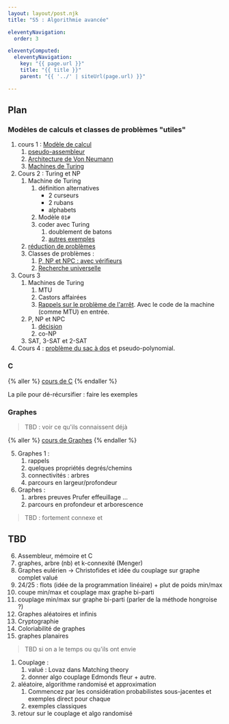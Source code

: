 ```yaml
---
layout: layout/post.njk 
title: "S5 : Algorithmie avancée"

eleventyNavigation:
  order: 3

eleventyComputed:
  eleventyNavigation:
    key: "{{ page.url }}"
    title: "{{ title }}"
    parent: "{{ '../' | siteUrl(page.url) }}"

---
```


## Plan

### Modèles de calculs et classes de problèmes "utiles"

1. cours 1 : [Modèle de calcul](/cours/algorithmie/#modèle-calculs)
   1. [pseudo-assembleur](/cours/algorithmie/exécuter-code/pseudo-assembleur/)
   2. [Architecture de Von Neumann](/cours/algorithmie/exécuter-code/von-neumann/)
   3. [Machines de Turing](/cours/algorithmie/machine-turing/)
2. Cours 2 : Turing et NP
   1. Machine de Turing
      1. définition alternatives
         - 2 curseurs
         - 2 rubans
         - alphabets
      2. Modèle `01#`
      3. coder avec Turing
         1. doublement de batons
         2. [autres exemples](https://courses.cs.washington.edu/courses/cse431/14sp/scribes/lec3.pdf)
   2. [réduction de problèmes](/cours/algorithmie/problème-réduction/)
   3. Classes de problèmes :
      1. [P, NP et NPC : avec vérifieurs](/cours/algorithmie/problèmes-NP/)
      2. [Recherche universelle](/cours/algorithmie/recherche-universelle/)
3. Cours 3
   1. Machines de Turing
      1. MTU
      2. Castors affairées
      3. [Rappels sur le problème de l'arrêt](/cours/algorithmie/bases-théoriques/arrêt-rice/). Avec le code de la machine (comme MTU) en entrée.
   2. P, NP et NPC
      1. [décision](/cours/algorithmie/décision-problèmes/)
      2. co-NP
   3. SAT, 3-SAT et 2-SAT
4. Cours 4 : [problème du sac à dos](/cours/algorithmie/problème-sac-à-dos/) et pseudo-polynomial.

### C

{% aller %}
[cours de C](/cours/système/langage-c/)
{% endaller %}

La pile pour dé-récursifier : faire les exemples

### Graphes

> TBD : voir ce qu'ils connaissent déjà

{% aller %}
[cours de Graphes](/cours/graphes/)
{% endaller %}

5. Graphes 1 :
   1. rappels
   2. quelques propriétés degrés/chemins
   3. connectivités : arbres
   4. parcours en largeur/profondeur
6. Graphes :
   1. arbres preuves Prufer effeuillage ...
   2. parcours en profondeur et arborescence

> TBD : fortement connexe et
> 
## TBD

6.  Assembleur, mémoire et C
7.  graphes, arbre (nb) et k-connexité (Menger)
8.  Graphes eulérien -> Christofides et idée du couplage sur graphe complet valué
9.  24/25 : flots (idée de la programmation linéaire) + plut de poids min/max
10. coupe min/max et couplage max graphe bi-parti
11. couplage min/max sur graphe bi-parti (parler de la méthode hongroise ?)
12. Graphes aléatoires et infinis
13. Cryptographie
14. Coloriabilité de graphes
15. graphes planaires

> TBD si on a le temps ou qu'ils ont envie

1. Couplage :
    1. valué : Lovaz dans Matching theory
    2. donner algo couplage Edmonds fleur + autre.
2. aléatoire, algorithme randomisé et approximation
    1. Commencez par les considération probabilistes sous-jacentes et exemples direct pour chaque
    2. exemples classiques
3. retour sur le couplage et algo randomisé

